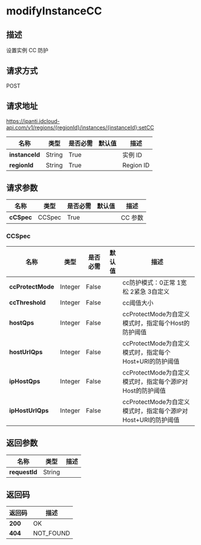 # modifyInstanceCC


## 描述
设置实例 CC 防护

## 请求方式
POST

## 请求地址
https://ipanti.jdcloud-api.com/v1/regions/{regionId}/instances/{instanceId}:setCC

|名称|类型|是否必需|默认值|描述|
|---|---|---|---|---|
|**instanceId**|String|True| |实例 ID|
|**regionId**|String|True| |Region ID|

## 请求参数
|名称|类型|是否必需|默认值|描述|
|---|---|---|---|---|
|**cCSpec**|CCSpec|True| |CC 参数|

### CCSpec
|名称|类型|是否必需|默认值|描述|
|---|---|---|---|---|
|**ccProtectMode**|Integer|False| |cc防护模式：0正常 1宽松 2紧急 3自定义|
|**ccThreshold**|Integer|False| |cc阈值大小|
|**hostQps**|Integer|False| |ccProtectMode为自定义模式时，指定每个Host的防护阈值|
|**hostUrlQps**|Integer|False| |ccProtectMode为自定义模式时，指定每个Host+URI的防护阈值|
|**ipHostQps**|Integer|False| |ccProtectMode为自定义模式时，指定每个源IP对Host的防护阈值|
|**ipHostUrlQps**|Integer|False| |ccProtectMode为自定义模式时，指定每个源IP对Host+URI的防护阈值|

## 返回参数
|名称|类型|描述|
|---|---|---|
|**requestId**|String| |



## 返回码
|返回码|描述|
|---|---|
|**200**|OK|
|**404**|NOT_FOUND|
